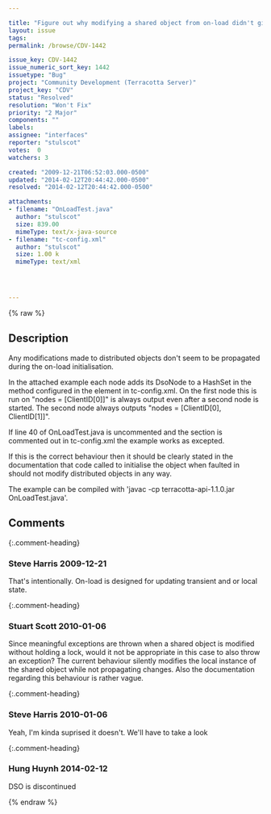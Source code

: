 ```yaml
---

title: "Figure out why modifying a shared object from on-load didn't give an exception"
layout: issue
tags: 
permalink: /browse/CDV-1442

issue_key: CDV-1442
issue_numeric_sort_key: 1442
issuetype: "Bug"
project: "Community Development (Terracotta Server)"
project_key: "CDV"
status: "Resolved"
resolution: "Won't Fix"
priority: "2 Major"
components: ""
labels: 
assignee: "interfaces"
reporter: "stulscot"
votes:  0
watchers: 3

created: "2009-12-21T06:52:03.000-0500"
updated: "2014-02-12T20:44:42.000-0500"
resolved: "2014-02-12T20:44:42.000-0500"

attachments:
- filename: "OnLoadTest.java"
  author: "stulscot"
  size: 839.00
  mimeType: text/x-java-source
- filename: "tc-config.xml"
  author: "stulscot"
  size: 1.00 k
  mimeType: text/xml




---
```


{% raw %}

## Description

<div markdown="1" class="description">

Any modifications made to distributed objects don't seem to be propagated during the on-load initialisation.

In the attached example each node adds its DsoNode to a HashSet in the method configured in the <on-load> element in tc-config.xml. On the first node this is run on "nodes = [ClientID[0]]" is always output even after a second node is started. The second node always outputs "nodes = [ClientID[0], ClientID[1]]".

If line 40 of OnLoadTest.java is uncommented and the <on-load> section is commented out in tc-config.xml the example works as excepted.

If this is the correct behaviour then it should be clearly stated in the documentation that code called to initialise the object when faulted in should not modify distributed objects in any way.

The example can be compiled with 'javac -cp terracotta-api-1.1.0.jar OnLoadTest.java'.

</div>

## Comments


{:.comment-heading}
### **Steve Harris** <span class="date">2009-12-21</span>

<div markdown="1" class="comment">

That's intentionally. On-load is designed for updating transient and or local state.

</div>


{:.comment-heading}
### **Stuart Scott** <span class="date">2010-01-06</span>

<div markdown="1" class="comment">

Since meaningful exceptions are thrown when a shared object is modified without holding a lock, would it not be appropriate in this case to also throw an exception? The current behaviour silently modifies the local instance of the shared object while not propagating changes. Also the documentation regarding this behaviour is rather vague.

</div>


{:.comment-heading}
### **Steve Harris** <span class="date">2010-01-06</span>

<div markdown="1" class="comment">

Yeah, I'm kinda suprised it doesn't. We'll have to take a look

</div>


{:.comment-heading}
### **Hung Huynh** <span class="date">2014-02-12</span>

<div markdown="1" class="comment">

DSO is discontinued

</div>



{% endraw %}
